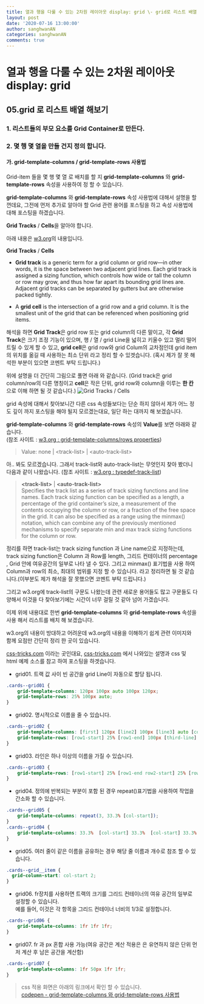 ```yaml
---
title: 열과 행을 다룰 수 있는 2차원 레이아웃 display: grid \- grid로 리스트 배열 해보기
layout: post
date: '2020-07-16 13:00:00'
author: sanghwanAN
categories: sanghwanAN
comments: true
---
```


# 열과 행을 다룰 수 있는 2차원 레이아웃 display: grid
## 05.grid 로 리스트 배열 해보기
### 1. 리스트들의 부모 요소를 Grid Container로 만든다.
### 2. 몇 행 몇 열을 만들 건지 정의 합니다.

#### 가. grid-template-columns / grid-template-rows 사용법

Grid-item 들을 몇 행 몇 열 로 배치를 할 지 **grid-template-columns** 와 **grid-template-rows** 속성을 사용하여 정 할 수 있습니다.

**grid-template-columns** 와 **grid-template-rows** 속성 사용법에 대해서 설명을 할껀데요, 그전에 먼저 추가로 알아야 할 Grid 관련 용어를 포스팅을 하고 속성 사용법에 대해 포스팅을 하겠습니다.  

**Grid Tracks** / **Cells**을 알아야 합니다.  

아래 내용은  [w3.org](https://www.w3.org/TR/css-grid-1/#grid-track-concept)의 내용입니다.

**Grid Tracks** / **Cells** 
* **Grid track** is a generic term for a grid column or grid row—in other words, it is the space between two adjacent grid lines. Each grid track is assigned a sizing function, which controls how wide or tall the column or row may grow, and thus how far apart its bounding grid lines are. Adjacent grid tracks can be separated by gutters but are otherwise packed tightly.  

* A **grid cell** is the intersection of a grid row and a grid column. It is the smallest unit of the grid that can be referenced when positioning grid items.

해석을 하면 **Grid Track**은 grid row 또는 grid column의 다른 말이고,  각 **Grid Track**은 크기 조정 기능이 있으며, 행 / 열 / grid Line을 넓히고 키울수 있고 멀리 떨어트릴 수 있게 할 수 있고, **grid cell**은 grid row와 grid Colum의 교차점인데 grid item의 위치를 옮길 때 사용하는 최소 단위 라고 정리 할 수 있겟습니다. (혹시 제가 잘 못 해석한 부분이 있으면 코멘트 부탁 드립니다.)  

위에 설명을 더 간단히 그림으로 풀면 아래 와 같습니다.  (Grid track은  grid column/row의 다른 명칭이고 **cell**은 작은 단위, grid row와 column을 이루는 **한 칸**으로 이해 하면 될 것 같습니다.)
![Grid Tracks / Cells](https://webkit.org/wp-content/uploads/grid-concepts.svg) 


grid 속성에 대해서 찾아보니간 다른 css 속성들보다는 단순 하지 않아서 제가 어느 정도 깊이 까지 포스팅을 해야 될지 모르겠는대요, 일단 하는 대까지 해 보겠습니다.

**grid-template-columns** 와 **grid-template-rows** 속성의 **Value**를 보면 아래와 같습니다.  
(참조 사이트 :  [w3.org : grid-template-columns/rows properties](https://www.w3.org/TR/css-grid-1/#track-sizing))  

 >Value:	none | &lt;track-list&gt; | &lt;auto-track-list&gt;  
 
아.. 봐도 모르겠습니다. 그래서 track-list와 auto-track-list는 무엇인지 찾아 봤더니 다음과 같이 나왔습니다.
(참조 사이트 :  [w3.org : typedef-track-list](https://www.w3.org/TR/css-grid-1/#typedef-track-list))

> **&lt;track-list&gt;** | **&lt;auto-track-list&gt;**  
Specifies the track list as a series of track sizing functions and line names. Each track sizing function can be specified as a length, a percentage of the grid container’s size, a measurement of the contents occupying the column or row, or a fraction of the free space in the grid. It can also be specified as a range using the minmax() notation, which can combine any of the previously mentioned mechanisms to specify separate min and max track sizing functions for the column or row.

정리를 하면 track-list는 track sizing function 과 Line name으로 지정하는데, track sizing function은 Column 과 Row를 length, 그리드 컨테이너의 percentage , Grid 안에 여유공간의 일부로 나타 낼 수 있다. 그리고 
minmax() 표기법을 사용 하여 Column과 row의 최소, 최대의 범위를 지정 할 수 있습니다. 라고 정리하면 될 것 같습니다.(이부분도 제가 해석을 잘 못했으면 코멘트 부탁 드립니다.)  


그리고 w3.org에 track-list의 구문도 나왔는데  관련 새로운 용어들도 많고 구문들도 다양해서 이것을 다 찾아보기에는 시간이 너무 걸릴 것 같아 넘어 가겠습니다.  

 이제 위에 내용대로 한번 **grid-template-columns** 와 **grid-template-rows** 속성을 사용 해서 리스트를 배치 해 보겠습니다.

w3.org의 내용이 방대하고 어려운데 w3.org의 내용을 이해하기 쉽게 관련 이미지와 함께 요점만 간단히 정리 한 곳이 있습니다.

[css-tricks.com](https://css-tricks.com/snippets/css/complete-guide-grid/#grid-table-of-contents) 이라는 곳인대요,
[css-tricks.com](https://css-tricks.com/snippets/css/complete-guide-grid/#grid-table-of-contents) 에서 나와있는 설명과 css 및 html 예제 소스를 참고 하여 포스팅을 하겟습니다.  

* grid01. 트랙 값 사이 빈 공간을 grid Line이 자동으로 할당 됩니다.  

```css
.cards--grid01 {
    grid-template-columns: 120px 100px auto 100px 120px;
    grid-template-rows: 25% 100px auto;
}
```

* grid02. 명시적으로 이름을 줄 수 있습니다.  
```css
.cards--grid02 {
    grid-template-columns: [first] 120px [line2] 100px [line3] auto [col4-start] 100px [five] 120px [end];
    grid-template-rows: [row1-start] 25% [row1-end] 100px [third-line] auto [last-line];
}
```

* grid03. 라인은 하나 이상의 이름을 가질 수 있습니다.    
```css
.cards--grid03 {
    grid-template-rows: [row1-start] 25% [row1-end row2-start] 25% [row2-end];
}
```

* grid04. 정의에 반복되는 부분이 포함 된 경우 repeat()표기법을 사용하여 작업을 간소화 할 수 있습니다.  
```css
.cards--grid05 {   
    grid-template-columns: repeat(3, 33.3% [col-start]);
}
.cards--grid04 {
    grid-template-columns: 33.3%  [col-start] 33.3%  [col-start] 33.3%  [col-start];
}
```
* grid05. 여러 줄이 같은 이름을 공유하는 경우 해당 줄 이름과 개수로 참조 할 수 있습니다. 
```css
.cards--grid__item {
  grid-column-start: col-start 2;
}
```

* grid06. fr장치를 사용하면 트랙의 크기를 그리드 컨테이너의 여유 공간의 일부로 설정할 수 있습니다. <br/>예를 들어, 이것은 각 항목을 그리드 컨테이너 너비의 1/3로 설정합니다.  
```css
.cards--grid06 {
    grid-template-columns: 1fr 1fr 1fr;
}
```

* grid07. fr 과 px 혼합 사용 가능(여유 공간은 계산 적용은 은 유연하지 않은 단위 먼저 계산 후 남은 공간을 계산함) 
```css
.cards--grid07 {
    grid-template-columns: 1fr 50px 1fr 1fr;
}
```

>css 적용 화면은 아래의 링크에서 확인 할 수 있습니다.  
[codepen - grid-template-columns 와 grid-template-rows 사용법](https://codepen.io/sanghwanAN/pen/mdVwxLK) 
